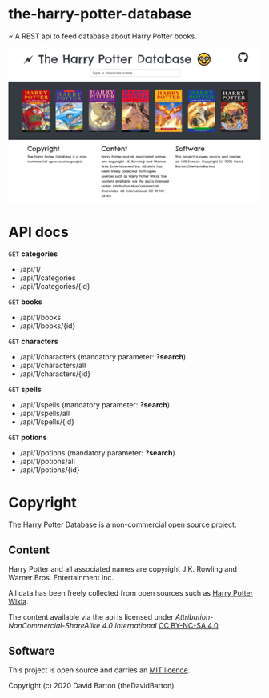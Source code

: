 # the-harry-potter-database

🗲 A REST api to feed database about Harry Potter books.

![client](screenshot.jpg)

# API docs

`GET` **categories**

- /api/1/
- /api/1/categories
- /api/1/categories/{id}

`GET` **books**

- /api/1/books
- /api/1/books/{id}

`GET` **characters**

- /api/1/characters (mandatory parameter: **?search**)
- /api/1/characters/all
- /api/1/characters/{id}

`GET` **spells**

- /api/1/spells (mandatory parameter: **?search**)
- /api/1/spells/all
- /api/1/spells/{id}

`GET` **potions**

- /api/1/potions (mandatory parameter: **?search**)
- /api/1/potions/all
- /api/1/potions/{id}

# Copyright

The Harry Potter Database is a non-commercial open source project.

## Content

Harry Potter and all associated names are copyright J.K. Rowling and Warner Bros. Entertainment Inc.

All data has been freely collected from open sources such as [Harry Potter Wikia](https://harrypotter.fandom.com/wiki/Main_Page).

The content available via the api is licensed under _Attribution-NonCommercial-ShareAlike 4.0 International_ [CC BY-NC-SA 4.0](https://creativecommons.org/licenses/by-nc-sa/4.0/legalcode)

## Software

This project is open source and carries an [MIT licence](LICENSE).

Copyright (c) 2020 David Barton (theDavidBarton)
